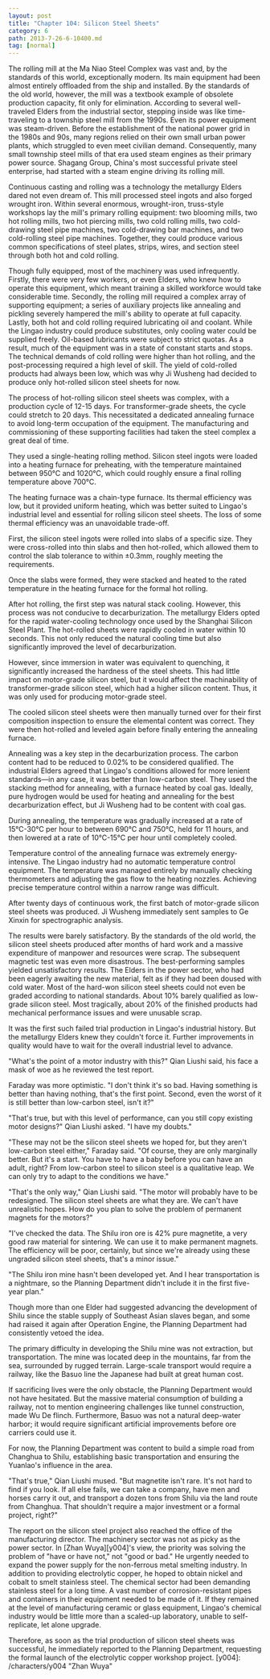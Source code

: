 ```yaml
---
layout: post
title: "Chapter 104: Silicon Steel Sheets"
category: 6
path: 2013-7-26-6-10400.md
tag: [normal]
---
```


The rolling mill at the Ma Niao Steel Complex was vast and, by the standards of this world, exceptionally modern. Its main equipment had been almost entirely offloaded from the ship and installed. By the standards of the old world, however, the mill was a textbook example of obsolete production capacity, fit only for elimination. According to several well-traveled Elders from the industrial sector, stepping inside was like time-traveling to a township steel mill from the 1990s. Even its power equipment was steam-driven. Before the establishment of the national power grid in the 1980s and 90s, many regions relied on their own small urban power plants, which struggled to even meet civilian demand. Consequently, many small township steel mills of that era used steam engines as their primary power source. Shagang Group, China's most successful private steel enterprise, had started with a steam engine driving its rolling mill.

Continuous casting and rolling was a technology the metallurgy Elders dared not even dream of. This mill processed steel ingots and also forged wrought iron. Within several enormous, wrought-iron, truss-style workshops lay the mill's primary rolling equipment: two blooming mills, two hot rolling mills, two hot piercing mills, two cold rolling mills, two cold-drawing steel pipe machines, two cold-drawing bar machines, and two cold-rolling steel pipe machines. Together, they could produce various common specifications of steel plates, strips, wires, and section steel through both hot and cold rolling.

Though fully equipped, most of the machinery was used infrequently. Firstly, there were very few workers, or even Elders, who knew how to operate this equipment, which meant training a skilled workforce would take considerable time. Secondly, the rolling mill required a complex array of supporting equipment; a series of auxiliary projects like annealing and pickling severely hampered the mill's ability to operate at full capacity. Lastly, both hot and cold rolling required lubricating oil and coolant. While the Lingao industry could produce substitutes, only cooling water could be supplied freely. Oil-based lubricants were subject to strict quotas. As a result, much of the equipment was in a state of constant starts and stops. The technical demands of cold rolling were higher than hot rolling, and the post-processing required a high level of skill. The yield of cold-rolled products had always been low, which was why Ji Wusheng had decided to produce only hot-rolled silicon steel sheets for now.

The process of hot-rolling silicon steel sheets was complex, with a production cycle of 12-15 days. For transformer-grade sheets, the cycle could stretch to 20 days. This necessitated a dedicated annealing furnace to avoid long-term occupation of the equipment. The manufacturing and commissioning of these supporting facilities had taken the steel complex a great deal of time.

They used a single-heating rolling method. Silicon steel ingots were loaded into a heating furnace for preheating, with the temperature maintained between 950°C and 1020°C, which could roughly ensure a final rolling temperature above 700°C.

The heating furnace was a chain-type furnace. Its thermal efficiency was low, but it provided uniform heating, which was better suited to Lingao's industrial level and essential for rolling silicon steel sheets. The loss of some thermal efficiency was an unavoidable trade-off.

First, the silicon steel ingots were rolled into slabs of a specific size. They were cross-rolled into thin slabs and then hot-rolled, which allowed them to control the slab tolerance to within ±0.3mm, roughly meeting the requirements.

Once the slabs were formed, they were stacked and heated to the rated temperature in the heating furnace for the formal hot rolling.

After hot rolling, the first step was natural stack cooling. However, this process was not conducive to decarburization. The metallurgy Elders opted for the rapid water-cooling technology once used by the Shanghai Silicon Steel Plant. The hot-rolled sheets were rapidly cooled in water within 10 seconds. This not only reduced the natural cooling time but also significantly improved the level of decarburization.

However, since immersion in water was equivalent to quenching, it significantly increased the hardness of the steel sheets. This had little impact on motor-grade silicon steel, but it would affect the machinability of transformer-grade silicon steel, which had a higher silicon content. Thus, it was only used for producing motor-grade steel.

The cooled silicon steel sheets were then manually turned over for their first composition inspection to ensure the elemental content was correct. They were then hot-rolled and leveled again before finally entering the annealing furnace.

Annealing was a key step in the decarburization process. The carbon content had to be reduced to 0.02% to be considered qualified. The industrial Elders agreed that Lingao's conditions allowed for more lenient standards—in any case, it was better than low-carbon steel. They used the stacking method for annealing, with a furnace heated by coal gas. Ideally, pure hydrogen would be used for heating and annealing for the best decarburization effect, but Ji Wusheng had to be content with coal gas.

During annealing, the temperature was gradually increased at a rate of 15°C-30°C per hour to between 690°C and 750°C, held for 11 hours, and then lowered at a rate of 10°C-15°C per hour until completely cooled.

Temperature control of the annealing furnace was extremely energy-intensive. The Lingao industry had no automatic temperature control equipment. The temperature was managed entirely by manually checking thermometers and adjusting the gas flow to the heating nozzles. Achieving precise temperature control within a narrow range was difficult.

After twenty days of continuous work, the first batch of motor-grade silicon steel sheets was produced. Ji Wusheng immediately sent samples to Ge Xinxin for spectrographic analysis.

The results were barely satisfactory. By the standards of the old world, the silicon steel sheets produced after months of hard work and a massive expenditure of manpower and resources were scrap. The subsequent magnetic test was even more disastrous. The best-performing samples yielded unsatisfactory results. The Elders in the power sector, who had been eagerly awaiting the new material, felt as if they had been doused with cold water. Most of the hard-won silicon steel sheets could not even be graded according to national standards. About 10% barely qualified as low-grade silicon steel. Most tragically, about 20% of the finished products had mechanical performance issues and were unusable scrap.

It was the first such failed trial production in Lingao's industrial history. But the metallurgy Elders knew they couldn't force it. Further improvements in quality would have to wait for the overall industrial level to advance.

"What's the point of a motor industry with this?" Qian Liushi said, his face a mask of woe as he reviewed the test report.

Faraday was more optimistic. "I don't think it's so bad. Having something is better than having nothing, that's the first point. Second, even the worst of it is still better than low-carbon steel, isn't it?"

"That's true, but with this level of performance, can you still copy existing motor designs?" Qian Liushi asked. "I have my doubts."

"These may not be the silicon steel sheets we hoped for, but they aren't low-carbon steel either," Faraday said. "Of course, they are only marginally better. But it's a start. You have to have a baby before you can have an adult, right? From low-carbon steel to silicon steel is a qualitative leap. We can only try to adapt to the conditions we have."

"That's the only way," Qian Liushi said. "The motor will probably have to be redesigned. The silicon steel sheets are what they are. We can't have unrealistic hopes. How do you plan to solve the problem of permanent magnets for the motors?"

"I've checked the data. The Shilu iron ore is 42% pure magnetite, a very good raw material for sintering. We can use it to make permanent magnets. The efficiency will be poor, certainly, but since we're already using these ungraded silicon steel sheets, that's a minor issue."

"The Shilu iron mine hasn't been developed yet. And I hear transportation is a nightmare, so the Planning Department didn't include it in the first five-year plan."

Though more than one Elder had suggested advancing the development of Shilu since the stable supply of Southeast Asian slaves began, and some had raised it again after Operation Engine, the Planning Department had consistently vetoed the idea.

The primary difficulty in developing the Shilu mine was not extraction, but transportation. The mine was located deep in the mountains, far from the sea, surrounded by rugged terrain. Large-scale transport would require a railway, like the Basuo line the Japanese had built at great human cost.

If sacrificing lives were the only obstacle, the Planning Department would not have hesitated. But the massive material consumption of building a railway, not to mention engineering challenges like tunnel construction, made Wu De flinch. Furthermore, Basuo was not a natural deep-water harbor; it would require significant artificial improvements before ore carriers could use it.

For now, the Planning Department was content to build a simple road from Changhua to Shilu, establishing basic transportation and ensuring the Yuanlao's influence in the area.

"That's true," Qian Liushi mused. "But magnetite isn't rare. It's not hard to find if you look. If all else fails, we can take a company, have men and horses carry it out, and transport a dozen tons from Shilu via the land route from Changhua. That shouldn't require a major investment or a formal project, right?"

The report on the silicon steel project also reached the office of the manufacturing director. The machinery sector was not as picky as the power sector. In [Zhan Wuya][y004]'s view, the priority was solving the problem of "have or have not," not "good or bad." He urgently needed to expand the power supply for the non-ferrous metal smelting industry. In addition to providing electrolytic copper, he hoped to obtain nickel and cobalt to smelt stainless steel. The chemical sector had been demanding stainless steel for a long time. A vast number of corrosion-resistant pipes and containers in their equipment needed to be made of it. If they remained at the level of manufacturing ceramic or glass equipment, Lingao's chemical industry would be little more than a scaled-up laboratory, unable to self-replicate, let alone upgrade.

Therefore, as soon as the trial production of silicon steel sheets was successful, he immediately reported to the Planning Department, requesting the formal launch of the electrolytic copper workshop project.
[y004]: /characters/y004 "Zhan Wuya"